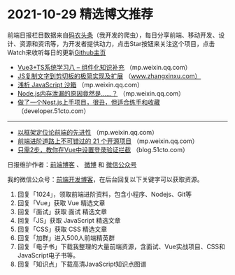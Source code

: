 # 2021-10-29 精选博文推荐

前端日报栏目数据来自[码农头条](https://toutiao.qdkfweb.cn/)（我开发的爬虫），每日分享前端、移动开发、设计、资源和资讯等，为开发者提供动力，点击Star按钮来关注这个项目，点击Watch来收听每日的更新[Github主页](https://github.com/kujian/frontendDaily)
* [Vue3+TS系统学习八 &#8211; 组件化知识补充](https://mp.weixin.qq.com/s?__biz=Mzg5MDAzNzkwNA==&mid=2247484974&idx=1&sn=da22e553f54fe4bc44b4149477fa7f4d) （mp.weixin.qq.com）
* [JS复制文字到剪切板的极简实现及扩展](https://www.zhangxinxu.com/wordpress/2021/10/js-copy-paste-clipboard/) （www.zhangxinxu.com）
* [浅析 JavaScript 沙箱](https://mp.weixin.qq.com/s?__biz=MzkxNTIwMzU5OQ==&mid=2247489176&idx=1&sn=22f6a273179103b594ba35692de0c255) （mp.weixin.qq.com）
* [Node.js内存泄漏的原因竟然是……？](https://mp.weixin.qq.com/s?__biz=MzI2NDU4OTExOQ==&mid=2247527349&idx=1&sn=210d08674646fa162de4de8f6df9fe86) （mp.weixin.qq.com）
* [做了一个Nest.js上手项目，很丑，但适合练手和收藏](https://developer.51cto.com/art/202110/687755.htm) （developer.51cto.com）

***
* [以框架定位论前端的先进性](https://mp.weixin.qq.com/s?__biz=MzAxMTU0NTc4Nw==&mid=2661157923&idx=1&sn=5a5a411e950a52127bc5611147a5ce4e) （mp.weixin.qq.com）
* [前端进阶道路上不可错过的 21 个开源项目](https://mp.weixin.qq.com/s?__biz=Mzg2NDAzMjE5NQ==&mid=2247491777&idx=1&sn=93a3862ef590faee3e03e269ef2733db) （mp.weixin.qq.com）
* [只需2步，教你在Vue中设置登录验证拦截](https://blog.51cto.com/u_15214399/4354264) （blog.51cto.com）

日报维护作者：[前端博客](https://qdkfweb.cn/) 、 [微博](http://weibo.com/kujian) 和 [微信公众号](https://open.weixin.qq.com/qr/code?username=caibaojian_com)

我的微信公众号：[前端开发博客](https://open.weixin.qq.com/qr/code?username=caibaojian_com)，在后台回复以下关键字可以获取资源。

1. 回复「1024」，领取前端进阶资料，包含小程序、Nodejs、Git等
2. 回复「Vue」获取 Vue 精选文章
3. 回复「面试」获取 面试 精选文章
4. 回复「JS」获取 JavaScript 精选文章
5. 回复「CSS」获取 CSS 精选文章
6. 回复「加群」进入500人前端精英群
7. 回复「电子书」下载我整理的大量前端资源，含面试、Vue实战项目、CSS和JavaScript电子书等。
8. 回复「知识点」下载高清JavaScript知识点图谱